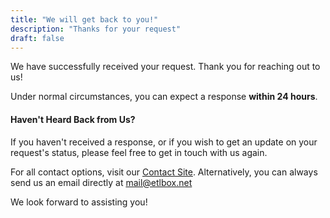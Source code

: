 ```yaml
---
title: "We will get back to you!"
description: "Thanks for your request"
draft: false
---
```


We have successfully received your request. Thank you for reaching out to us! 

Under normal circumstances, you can expect a response **within 24 hours**.

#### Haven't Heard Back from Us?

If you haven't received a response, or if you wish to get an update on your request's status, please feel free to get in touch with us again.

For all contact options, visit our [Contact Site](/contact). Alternatively, you can always send us an email directly at <a href="mailto:mail%40etlbox&period;net">mail&commat;etlbox&period;net</a>

We look forward to assisting you!



    